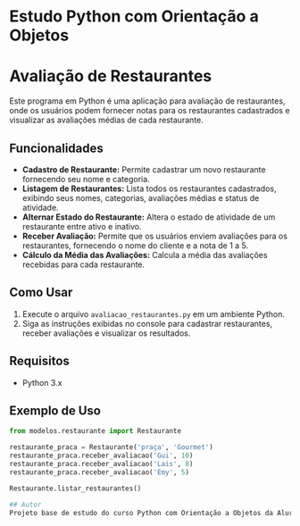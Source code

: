 # Estudo Python com Orientação a Objetos

# Avaliação de Restaurantes

Este programa em Python é uma aplicação para avaliação de restaurantes, onde os usuários podem fornecer notas para os restaurantes cadastrados e visualizar as avaliações médias de cada restaurante.

## Funcionalidades

- **Cadastro de Restaurante:** Permite cadastrar um novo restaurante fornecendo seu nome e categoria.
- **Listagem de Restaurantes:** Lista todos os restaurantes cadastrados, exibindo seus nomes, categorias, avaliações médias e status de atividade.
- **Alternar Estado do Restaurante:** Altera o estado de atividade de um restaurante entre ativo e inativo.
- **Receber Avaliação:** Permite que os usuários enviem avaliações para os restaurantes, fornecendo o nome do cliente e a nota de 1 a 5.
- **Cálculo da Média das Avaliações:** Calcula a média das avaliações recebidas para cada restaurante.

## Como Usar

1. Execute o arquivo `avaliacao_restaurantes.py` em um ambiente Python.
2. Siga as instruções exibidas no console para cadastrar restaurantes, receber avaliações e visualizar os resultados.

## Requisitos

- Python 3.x

## Exemplo de Uso

```python
from modelos.restaurante import Restaurante

restaurante_praca = Restaurante('praça', 'Gourmet')
restaurante_praca.receber_avaliacao('Gui', 10)
restaurante_praca.receber_avaliacao('Lais', 8)
restaurante_praca.receber_avaliacao('Emy', 5)

Restaurante.listar_restaurantes()

## Autor
Projeto base de estudo do curso Python com Orientação a Objetos da Alura .
